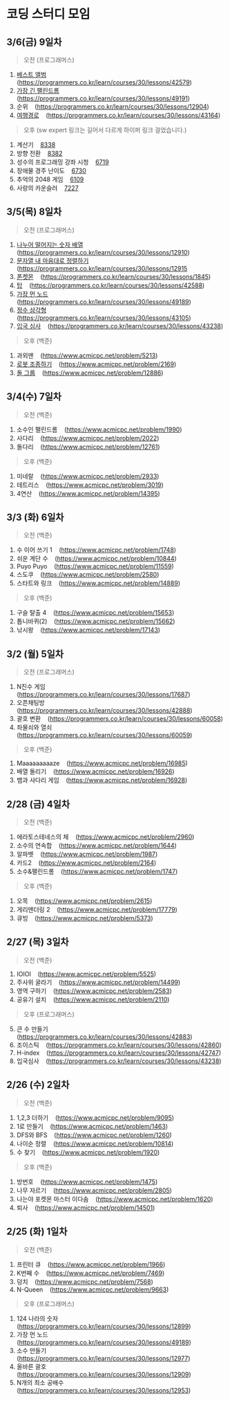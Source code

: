 # 코딩 스터디 모임

## 3/6(금) 9일차

> 오전 (프로그래머스)

1. [베스트 앨범](programmers/베스트앨범/) &nbsp;&nbsp; (https://programmers.co.kr/learn/courses/30/lessons/42579)
2. [가장 긴 팰린드롬](programmers/가장%20긴%20팰린드롬/) &nbsp;&nbsp; (https://programmers.co.kr/learn/courses/30/lessons/49191)
3. 순위 &nbsp;&nbsp; (https://programmers.co.kr/learn/courses/30/lessons/12904)
4. [여행경로](programmers/폰켓몬/) &nbsp;&nbsp; (https://programmers.co.kr/learn/courses/30/lessons/43164)

> 오후 (sw expert 링크는 길어서 다르게 하이퍼 링크 걸었습니다.)

1. 계산기 &nbsp;&nbsp; [8338](https://swexpertacademy.com/main/code/problem/problemDetail.do?contestProbId=AWxpQia60FgDFAWL&categoryId=AWxpQia60FgDFAWL&categoryType=CODE)
2. 방향 전환 &nbsp;&nbsp; [8382](https://swexpertacademy.com/main/code/problem/problemDetail.do?contestProbId=AWyNQrCahHcDFAVP&categoryId=AWyNQrCahHcDFAVP&categoryType=CODE)
3. 성수의 프로그래밍 강좌 시청 &nbsp;&nbsp; [6719](https://swexpertacademy.com/main/code/problem/problemDetail.do?contestProbId=AWd7sgDatsMDFAUh&categoryId=AWd7sgDatsMDFAUh&categoryType=CODE)
4. 장애물 경주 난이도 &nbsp;&nbsp; [6730](https://swexpertacademy.com/main/code/problem/problemDetail.do?contestProbId=AWefy5x65PoDFAUh&categoryId=AWefy5x65PoDFAUh&categoryType=CODE)
5. 추억의 2048 게임 &nbsp;&nbsp; [6109](https://swexpertacademy.com/main/code/problem/problemDetail.do?contestProbId=AWbrg9uabZsDFAWQ&categoryId=AWbrg9uabZsDFAWQ&categoryType=CODE)
6. 사랑의 카운슬러 &nbsp;&nbsp; [7227](https://swexpertacademy.com/main/code/problem/problemDetail.do?contestProbId=AWlQUD2qtysDFAVS&categoryId=AWlQUD2qtysDFAVS&categoryType=CODE)

## 3/5(목) 8일차

> 오전 (프로그래머스)

1. [나누어 떨어지는 숫자 배열](programmers/나누어%20떨어지는%20숫자%20배열/) &nbsp;&nbsp; (https://programmers.co.kr/learn/courses/30/lessons/12910)
2. [문자열 내 마음대로 정렬하기](programmers/문자열%20내%20마음대로%20정렬하기/) &nbsp;&nbsp; (https://programmers.co.kr/learn/courses/30/lessons/12915
3. [폰켓몬](programmers/폰켓몬/) &nbsp;&nbsp; (https://programmers.co.kr/learn/courses/30/lessons/1845)
4. [탑](programmers/탑/) &nbsp;&nbsp; (https://programmers.co.kr/learn/courses/30/lessons/42588)
5. [가장 먼 노드](programmers/가장%20먼%20노드/) &nbsp;&nbsp; (https://programmers.co.kr/learn/courses/30/lessons/49189)
6. [정수 삼각형](programmers/정수%20삼각형/) &nbsp;&nbsp; (https://programmers.co.kr/learn/courses/30/lessons/43105)
7. [입국 심사](programmers/입국%20심사/) &nbsp;&nbsp; (https://programmers.co.kr/learn/courses/30/lessons/43238)

> 오후 (백준)

1. 과외맨 &nbsp;&nbsp; (https://www.acmicpc.net/problem/5213)
2. [로봇 조종하기](baekjoon/2169/) &nbsp;&nbsp; (https://www.acmicpc.net/problem/2169)
3. [돌 그룹](baekjoon/12886/) &nbsp;&nbsp; (https://www.acmicpc.net/problem/12886)


## 3/4(수) 7일차

> 오전 (백준)

1. 소수인 팰린드롬 &nbsp;&nbsp; (https://www.acmicpc.net/problem/1990)
2. 사다리 &nbsp;&nbsp; (https://www.acmicpc.net/problem/2022)
3. 돌다리 &nbsp;&nbsp; (https://www.acmicpc.net/problem/12761)

> 오후 (백준)

1. 미네랄 &nbsp;&nbsp; (https://www.acmicpc.net/problem/2933)
2. 테트리스 &nbsp;&nbsp; (https://www.acmicpc.net/problem/3019)
3. 4연산 &nbsp;&nbsp; (https://www.acmicpc.net/problem/14395)


## 3/3 (화) 6일차

> 오전 (백준)

1. 수 이어 쓰기 1 &nbsp;&nbsp; (https://www.acmicpc.net/problem/1748)
2. 쉬운 계단 수 &nbsp;&nbsp; (https://www.acmicpc.net/problem/10844)
3. Puyo Puyo &nbsp;&nbsp; (https://www.acmicpc.net/problem/11559)
4. 스도쿠 &nbsp;&nbsp; (https://www.acmicpc.net/problem/2580)
5. 스타트와 링크 &nbsp;&nbsp; (https://www.acmicpc.net/problem/14889)

> 오후 (백준)

1. 구슬 탈출 4 &nbsp;&nbsp; (https://www.acmicpc.net/problem/15653)
2. 톱니바퀴(2) &nbsp;&nbsp; (https://www.acmicpc.net/problem/15662)
3. 낚시왕 &nbsp;&nbsp; (https://www.acmicpc.net/problem/17143)


## 3/2 (월) 5일차

> 오전 (프로그래머스)

1. N진수 게임 &nbsp;&nbsp; (https://programmers.co.kr/learn/courses/30/lessons/17687)
2. 오픈채팅방 &nbsp;&nbsp; (https://programmers.co.kr/learn/courses/30/lessons/42888)
3. 괄호 변환 &nbsp;&nbsp; (https://programmers.co.kr/learn/courses/30/lessons/60058)
4. 좌물쇠와 열쇠 &nbsp;&nbsp; (https://programmers.co.kr/learn/courses/30/lessons/60059)

> 오후 (백준)

1. Maaaaaaaaaze &nbsp;&nbsp; (https://www.acmicpc.net/problem/16985)
2. 배열 돌리기 &nbsp;&nbsp; (https://www.acmicpc.net/problem/16926)
3. 뱀과 사다리 게임 &nbsp;&nbsp; (https://www.acmicpc.net/problem/16928)

## 2/28 (금) 4일차

> 오전 (백준)

1. 에라토스테네스의 체 &nbsp;&nbsp; (https://www.acmicpc.net/problem/2960)
2. 소수의 연속합 &nbsp;&nbsp; (https://www.acmicpc.net/problem/1644)
3. 알파벳 &nbsp;&nbsp; (https://www.acmicpc.net/problem/1987)
4. 카드2 &nbsp;&nbsp; (https://www.acmicpc.net/problem/2164)
5. 소수&팰린드롬 &nbsp;&nbsp; (https://www.acmicpc.net/problem/1747)

> 오후 (백준)

1. 오목 &nbsp;&nbsp; (https://www.acmicpc.net/problem/2615)
2. 게리맨더링 2 &nbsp;&nbsp; (https://www.acmicpc.net/problem/17779)
3. 큐빙 &nbsp;&nbsp; (https://www.acmicpc.net/problem/5373)


## 2/27 (목) 3일차

> 오전 (백준)

1. IOIOI &nbsp;&nbsp; (https://www.acmicpc.net/problem/5525)
2. 주사위 굴라기 &nbsp;&nbsp; (https://www.acmicpc.net/problem/14499)
3. 영역 구하기 &nbsp;&nbsp; (https://www.acmicpc.net/problem/2583)
4. 공유기 설치 &nbsp;&nbsp; (https://www.acmicpc.net/problem/2110)

> 오후 (프로그래머스)

5. 큰 수 만들기 &nbsp;&nbsp; (https://programmers.co.kr/learn/courses/30/lessons/42883)
6. 조이스틱 &nbsp;&nbsp; (https://programmers.co.kr/learn/courses/30/lessons/42860)
7. H-index &nbsp;&nbsp; (https://programmers.co.kr/learn/courses/30/lessons/42747)
8. 입국심사 &nbsp;&nbsp; (https://programmers.co.kr/learn/courses/30/lessons/43238)


## 2/26 (수) 2일차

> 오전 (백준)

1. 1,2,3 더하기 &nbsp;&nbsp; (https://www.acmicpc.net/problem/9095)
2. 1로 만들기 &nbsp;&nbsp; (https://www.acmicpc.net/problem/1463)
3. DFS와 BFS &nbsp;&nbsp; (https://www.acmicpc.net/problem/1260)
4. 나이순 정렬 &nbsp;&nbsp; (https://www.acmicpc.net/problem/10814)
5. 수 찾기 &nbsp;&nbsp; (https://www.acmicpc.net/problem/1920)

> 오후 (백준)

1. 방번호 &nbsp;&nbsp; (https://www.acmicpc.net/problem/1475)
2. 나무 자르기 &nbsp;&nbsp; (https://www.acmicpc.net/problem/2805)
3. 나는야 포켓몬 마스터 이다솜 &nbsp;&nbsp; (https://www.acmicpc.net/problem/1620)
4. 퇴사 &nbsp;&nbsp; (https://www.acmicpc.net/problem/14501)

## 2/25 (화) 1일차

> 오전 (백준)

1. 프린터 큐 &nbsp;&nbsp; (https://www.acmicpc.net/problem/1966)
2. K번째 수 &nbsp;&nbsp; (https://www.acmicpc.net/problem/7469)
3. 덩치 &nbsp;&nbsp; (https://www.acmicpc.net/problem/7568)
4. N-Queen &nbsp;&nbsp; (https://www.acmicpc.net/problem/9663)

> 오후 (프로그래머스)

1. 124 나라의 숫자 &nbsp;&nbsp; (https://programmers.co.kr/learn/courses/30/lessons/12899)
2. 가장 먼 노드 &nbsp;&nbsp; (https://programmers.co.kr/learn/courses/30/lessons/49189)
3. 소수 만들기 &nbsp;&nbsp; (https://programmers.co.kr/learn/courses/30/lessons/12977)
4. 올바른 괄호 &nbsp;&nbsp; (https://programmers.co.kr/learn/courses/30/lessons/12909)
5. N개의 최소 공배수 &nbsp;&nbsp; (https://programmers.co.kr/learn/courses/30/lessons/12953)

